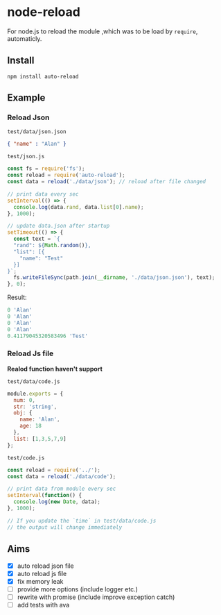 # node-reload

For node.js to reload the module ,which was to be load by `require`, automaticly.

## Install

```
npm install auto-reload
```

## Example

### Reload Json

`test/data/json.json`

```json
{ "name" : "Alan" }
```

`test/json.js`
```js
const fs = require('fs');
const reload = require('auto-reload');
const data = reload('./data/json'); // reload after file changed

// print data every sec
setInterval(() => {
  console.log(data.rand, data.list[0].name);
}, 1000);

// update data.json after startup
setTimeout(() => {
  const text = `{
  "rand": ${Math.random()},
  "list": [{
    "name": "Test"
  }]
}`;
  fs.writeFileSync(path.join(__dirname, './data/json.json'), text);
}, 0);
```

Result:

```js
0 'Alan'
0 'Alan'
0 'Alan'
0 'Alan'
0.41179045320583496 'Test'
```

### Reload Js file

**Realod function haven't support**

`test/data/code.js`
```js
module.exports = {
  num: 0,
  str: 'string',
  obj: {
    name: 'Alan',
    age: 18
  },
  list: [1,3,5,7,9]
};
```

`test/code.js`
```js
const reload = require('../');
const data = reload('./data/code');

// print data from module every sec
setInterval(function() {
  console.log(new Date, data);
}, 1000);

// If you update the `time` in test/data/code.js
// the output will change immediately
```

## Aims

- [x] auto reload json file
- [x] auto reload js file
- [x] fix memory leak
- [ ] provide more options (include logger etc.)
- [ ] rewrite with promise (include improve exception catch)
- [ ] add tests with ava
